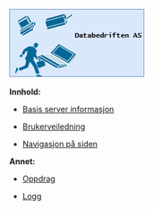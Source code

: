 ![](images\databedriften_as.png)

**Innhold:**

- [Basis server informasjon](info.md)

- [Brukerveiledning](veiledning.md)

- [Navigasjon på siden](navigasjon.md)

**Annet:**

- [Oppdrag](oppdrag.md)

- [Logg](logg.md)
